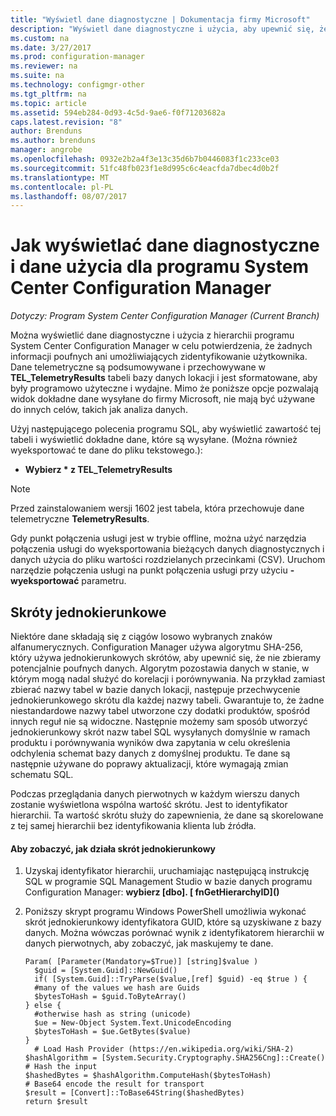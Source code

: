 ```yaml
---
title: "Wyświetl dane diagnostyczne | Dokumentacja firmy Microsoft"
description: "Wyświetl dane diagnostyczne i użycia, aby upewnić się, że hierarchii programu System Center Configuration Manager nie zawiera żadnych poufnych informacji."
ms.custom: na
ms.date: 3/27/2017
ms.prod: configuration-manager
ms.reviewer: na
ms.suite: na
ms.technology: configmgr-other
ms.tgt_pltfrm: na
ms.topic: article
ms.assetid: 594eb284-0d93-4c5d-9ae6-f0f71203682a
caps.latest.revision: "8"
author: Brenduns
ms.author: brenduns
manager: angrobe
ms.openlocfilehash: 0932e2b2a4f3e13c35d6b7b0446083f1c233ce03
ms.sourcegitcommit: 51fc48fb023f1e8d995c6c4eacfda7dbec4d0b2f
ms.translationtype: MT
ms.contentlocale: pl-PL
ms.lasthandoff: 08/07/2017
---
```

# <a name="how-to-view-diagnostics-and-usage-data-for-system-center-configuration-manager"></a>Jak wyświetlać dane diagnostyczne i dane użycia dla programu System Center Configuration Manager

*Dotyczy: Program System Center Configuration Manager (Current Branch)*

Można wyświetlić dane diagnostyczne i użycia z hierarchii programu System Center Configuration Manager w celu potwierdzenia, że żadnych informacji poufnych ani umożliwiających zidentyfikowanie użytkownika. Dane telemetryczne są podsumowywane i przechowywane w **TEL_TelemetryResults** tabeli bazy danych lokacji i jest sformatowane, aby były programowo użyteczne i wydajne. Mimo że poniższe opcje pozwalają widok dokładne dane wysyłane do firmy Microsoft, nie mają być używane do innych celów, takich jak analiza danych.  

Użyj następującego polecenia programu SQL, aby wyświetlić zawartość tej tabeli i wyświetlić dokładne dane, które są wysyłane. (Można również wyeksportować te dane do pliku tekstowego.):  

-   **Wybierz \* z TEL_TelemetryResults**  

> [!NOTE]  
>  Przed zainstalowaniem wersji 1602 jest tabela, która przechowuje dane telemetryczne **TelemetryResults**.  

Gdy punkt połączenia usługi jest w trybie offline, można użyć narzędzia połączenia usługi do wyeksportowania bieżących danych diagnostycznych i danych użycia do pliku wartości rozdzielanych przecinkami (CSV). Uruchom narzędzie połączenia usługi na punkt połączenia usługi przy użyciu **-wyeksportować** parametru.  

##  <a name="bkmk_hashes"></a>Skróty jednokierunkowe  
Niektóre dane składają się z ciągów losowo wybranych znaków alfanumerycznych. Configuration Manager używa algorytmu SHA-256, który używa jednokierunkowych skrótów, aby upewnić się, że nie zbieramy potencjalnie poufnych danych. Algorytm pozostawia danych w stanie, w którym mogą nadal służyć do korelacji i porównywania. Na przykład zamiast zbierać nazwy tabel w bazie danych lokacji, następuje przechwycenie jednokierunkowego skrótu dla każdej nazwy tabeli. Gwarantuje to, że żadne niestandardowe nazwy tabel utworzone czy dodatki produktów, spośród innych reguł nie są widoczne. Następnie możemy sam sposób utworzyć jednokierunkowy skrót nazw tabel SQL wysyłanych domyślnie w ramach produktu i porównywania wyników dwa zapytania w celu określenia odchylenia schemat bazy danych z domyślnej produktu. Te dane są następnie używane do poprawy aktualizacji, które wymagają zmian schematu SQL.  

Podczas przeglądania danych pierwotnych w każdym wierszu danych zostanie wyświetlona wspólna wartość skrótu. Jest to identyfikator hierarchii. Ta wartość skrótu służy do zapewnienia, że dane są skorelowane z tej samej hierarchii bez identyfikowania klienta lub źródła.  

#### <a name="to-see-how-the-one-way-hash-works"></a>Aby zobaczyć, jak działa skrót jednokierunkowy  

1.  Uzyskaj identyfikator hierarchii, uruchamiając następującą instrukcję SQL w programie SQL Management Studio w bazie danych programu Configuration Manager: **wybierz [dbo]. [ fnGetHierarchyID]\(\)**  

2.  Poniższy skrypt programu Windows PowerShell umożliwia wykonać skrót jednokierunkowy identyfikatora GUID, które są uzyskiwane z bazy danych. Można wówczas porównać wynik z identyfikatorem hierarchii w danych pierwotnych, aby zobaczyć, jak maskujemy te dane.  

    ```  
    Param( [Parameter(Mandatory=$True)] [string]$value )  
      $guid = [System.Guid]::NewGuid()  
      if( [System.Guid]::TryParse($value,[ref] $guid) -eq $true ) {  
      #many of the values we hash are Guids  
      $bytesToHash = $guid.ToByteArray()  
    } else {  
      #otherwise hash as string (unicode)  
      $ue = New-Object System.Text.UnicodeEncoding  
      $bytesToHash = $ue.GetBytes($value)   
    }  
      # Load Hash Provider (https://en.wikipedia.org/wiki/SHA-2)   
    $hashAlgorithm = [System.Security.Cryptography.SHA256Cng]::Create()    
    # Hash the input   
    $hashedBytes = $hashAlgorithm.ComputeHash($bytesToHash)              
    # Base64 encode the result for transport   
    $result = [Convert]::ToBase64String($hashedBytes)    
    return $result   
    ```  
